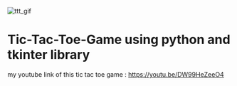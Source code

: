 ![ttt_gif](https://user-images.githubusercontent.com/80037791/132412228-73551921-6240-4738-9d73-cdf50a1bf2e2.gif)
# Tic-Tac-Toe-Game using python and tkinter library
my youtube link of this tic tac toe game : https://youtu.be/DW99HeZeeO4 

